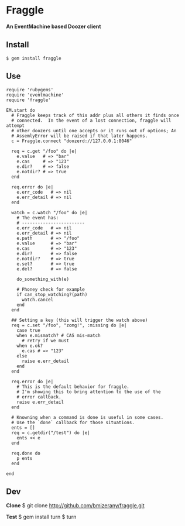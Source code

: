 # Fraggle
**An EventMachine based Doozer client**

## Install

    $ gem install fraggle

## Use

    require 'rubygems'
    require 'eventmachine'
    require 'fraggle'

    EM.start do
      # Fraggle keeps track of this addr plus all others it finds once
      # connected.  In the event of a lost connection, fraggle will attempt
      # other doozers until one accepts or it runs out of options; An
      # AssemlyError will be raised if that later happens.
      c = Fraggle.connect "doozerd://127.0.0.1:8046"

      req = c.get "/foo" do |e|
        e.value   # => "bar"
        e.cas     # => "123"
        e.dir?    # => false
        e.notdir? # => true
      end

      req.error do |e|
        e.err_code   # => nil
        e.err_detail # => nil
      end

      watch = c.watch "/foo" do |e|
        # The event has:
        # ------------------------
        e.err_code   # => nil
        e.err_detail # => nil
        e.path       # => "/foo"
        e.value      # => "bar"
        e.cas        # => "123"
        e.dir?       # => false
        e.notdir?    # => true
        e.set?       # => true
        e.del?       # => false

        do_something_with(e)

        # Phoney check for example
        if can_stop_watching?(path)
          watch.cancel
        end
      end

      ## Setting a key (this will trigger the watch above)
      req = c.set "/foo", "zomg!", :missing do |e|
        case true
        when e.mismatch? # CAS mis-match
          # retry if we must
        when e.ok?
          e.cas # => "123"
        else
          raise e.err_detail
        end
      end

      req.error do |e|
        # This is the default behavior for fraggle.
        # I'm showing this to bring attention to the use of the
        # error callback.
        raise e.err_detail
      end

      # Knowning when a command is done is useful in some cases.
      # Use the `done` callback for those situations.
      ents = []
      req = c.getdir("/test") do |e|
        ents << e
      end

      req.done do
        p ents
      end

    end


## Dev

**Clone**
    $ git clone http://github.com/bmizerany/fraggle.git

**Test**
    $ gem install turn
    $ turn
